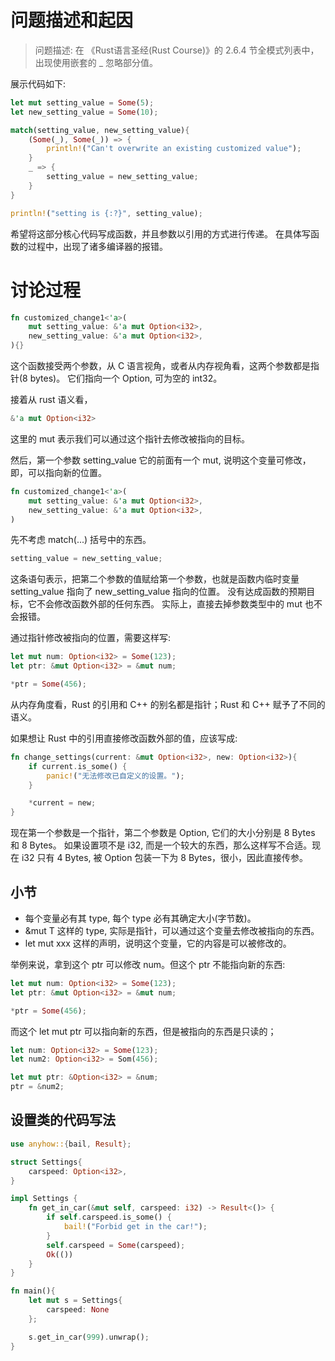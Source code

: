 # 问题描述和起因
> 问题描述:
> 在 《Rust语言圣经(Rust Course)》的 2.6.4 节全模式列表中，出现使用嵌套的 _ 忽略部分值。

展示代码如下:
```rust
let mut setting_value = Some(5);
let new_setting_value = Some(10);

match(setting_value, new_setting_value){
    (Some(_), Some(_)) => {
        println!("Can't overwrite an existing customized value");
    }
    _ => {
        setting_value = new_setting_value;
    }
}

println!("setting is {:?}", setting_value);
```
希望将这部分核心代码写成函数，并且参数以引用的方式进行传递。
在具体写函数的过程中，出现了诸多编译器的报错。

# 讨论过程
```rust
fn customized_change1<'a>(
    mut setting_value: &'a mut Option<i32>,
    new_setting_value: &'a mut Option<i32>,
){}
```
这个函数接受两个参数，从 C 语言视角，或者从内存视角看，这两个参数都是指针(8 bytes)。
它们指向一个 Option<i32>, 可为空的 int32。

接着从 rust 语义看，
```rust
&'a mut Option<i32>
```
这里的 mut 表示我们可以通过这个指针去修改被指向的目标。

然后，第一个参数 setting_value 它的前面有一个 mut, 说明这个变量可修改，即，可以指向新的位置。
```rust
fn customized_change1<'a>(
    mut setting_value: &'a mut Option<i32>,
    new_setting_value: &'a mut Option<i32>,
)
```
先不考虑 match(...) 括号中的东西。
```rust
setting_value = new_setting_value;
```
这条语句表示，把第二个参数的值赋给第一个参数，也就是函数内临时变量 setting_value 指向了 new_setting_value 指向的位置。
没有达成函数的预期目标，它不会修改函数外部的任何东西。
实际上，直接去掉参数类型中的 mut 也不会报错。

通过指针修改被指向的位置，需要这样写:
```rust
let mut num: Option<i32> = Some(123);
let ptr: &mut Option<i32> = &mut num;

*ptr = Some(456);
```

从内存角度看，Rust 的引用和 C++ 的别名都是指针；Rust 和 C++ 赋予了不同的语义。

如果想让 Rust 中的引用直接修改函数外部的值，应该写成:
```rust
fn change_settings(current: &mut Option<i32>, new: Option<i32>){
    if current.is_some() {
        panic!("无法修改已自定义的设置。");
    }

    *current = new;
}
```
现在第一个参数是一个指针，第二个参数是 Option<i32>, 它们的大小分别是 8 Bytes 和 8 Bytes。
如果设置项不是 i32, 而是一个较大的东西，那么这样写不合适。现在 i32 只有 4 Bytes, 被 Option 包装一下为 8 Bytes，很小，因此直接传参。

## 小节
- 每个变量必有其 type, 每个 type 必有其确定大小(字节数)。
- &mut T 这样的 type, 实际是指针，可以通过这个变量去修改被指向的东西。
- let mut xxx 这样的声明，说明这个变量，它的内容是可以被修改的。

举例来说，拿到这个 ptr 可以修改 num。但这个 ptr 不能指向新的东西:
```rust
let mut num: Option<i32> = Some(123);
let ptr: &mut Option<i32> = &mut num;

*ptr = Some(456);
```

而这个 let mut ptr 可以指向新的东西，但是被指向的东西是只读的；
```rust
let num: Option<i32> = Some(123);
let num2: Option<i32> = Som(456);

let mut ptr: &Option<i32> = &num;
ptr = &num2;
```

## 设置类的代码写法
```rust
use anyhow::{bail, Result};

struct Settings{
    carspeed: Option<i32>,
}

impl Settings {
    fn get_in_car(&mut self, carspeed: i32) -> Result<()> {
        if self.carspeed.is_some() {
            bail!("Forbid get in the car!");
        }
        self.carspeed = Some(carspeed);
        Ok(())
    }
}

fn main(){
    let mut s = Settings{
        carspeed: None
    };

    s.get_in_car(999).unwrap();
}
```